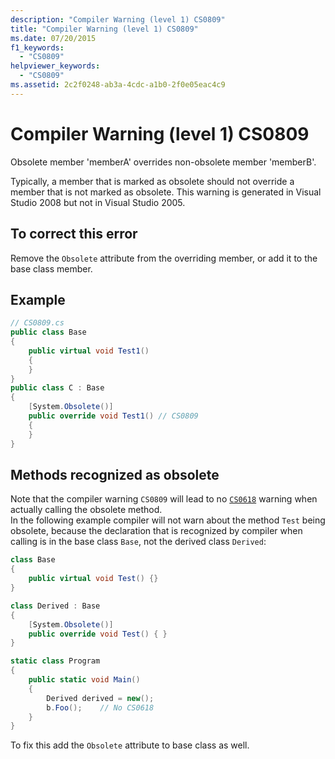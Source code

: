 ```yaml
---
description: "Compiler Warning (level 1) CS0809"
title: "Compiler Warning (level 1) CS0809"
ms.date: 07/20/2015
f1_keywords:
  - "CS0809"
helpviewer_keywords:
  - "CS0809"
ms.assetid: 2c2f0248-ab3a-4cdc-a1b0-2f0e05eac4c9
---
```

# Compiler Warning (level 1) CS0809

Obsolete member 'memberA' overrides non-obsolete member 'memberB'.

Typically, a member that is marked as obsolete should not override a member that is not marked as obsolete. This warning is generated in Visual Studio 2008 but not in Visual Studio 2005.

## To correct this error

Remove the `Obsolete` attribute from the overriding member, or add it to the base class member.

## Example

```csharp
// CS0809.cs
public class Base
{
    public virtual void Test1()
    {
    }
}
public class C : Base
{
    [System.Obsolete()]
    public override void Test1() // CS0809
    {
    }
}
```

## Methods recognized as obsolete

Note that the compiler warning `CS0809` will lead to no [`CS0618`](../language-reference/compiler-messages/cs0618.md) warning when actually calling the obsolete method.
<br/>In the following example compiler will not warn about the method `Test` being obsolete, because the declaration that is recognized by compiler when calling is in the base class `Base`, not the derived class `Derived`:

```csharp
class Base
{
    public virtual void Test() {}
}

class Derived : Base
{
    [System.Obsolete()]
    public override void Test() { }
}

static class Program
{
    public static void Main()
    {
        Derived derived = new();
        b.Foo();    // No CS0618
    }
}
```

To fix this add the `Obsolete` attribute to base class as well.
